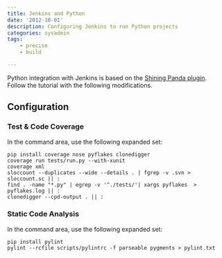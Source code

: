```yaml
---
title: Jenkins and Python
date: '2012-10-01'
description: Configuring Jenkins to run Python projects
categories: sysadmin
tags:
    - precise
    - build

---
```


Python integration with Jenkins is based on the [Shining Panda plugin](https://www.shiningpanda-ci.com/docs/tutorials/101.html). Follow the tutorial with the following modifications.

## Configuration

### Test & Code Coverage

In the command area, use the following expanded set:

    pip install coverage nose pyflakes clonedigger
    coverage run tests/run.py --with-xunit
    coverage xml
    sloccount --duplicates --wide --details . | fgrep -v .svn > sloccount.sc || :
    find . -name "*.py" | egrep -v '^./tests/'| xargs pyflakes  > pyflakes.log || :
    clonedigger --cpd-output . || :

### Static Code Analysis

In the command area, use the following expanded set:

    pip install pylint
    pylint --rcfile scripts/pylintrc -f parseable pygments > pylint.txt


